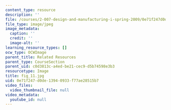 ```yaml
---
content_type: resource
description: ''
file: /courses/2-007-design-and-manufacturing-i-spring-2009/0e71f247d0de13940933f77ae28515b7_fig_11.jpg
file_type: image/jpeg
image_metadata:
  caption: ''
  credit: ''
  image-alt: ''
learning_resource_types: []
ocw_type: OCWImage
parent_title: Related Resources
parent_type: CourseSection
parent_uid: c0d3813c-a4ed-be21-cec9-d5b74598e3b3
resourcetype: Image
title: fig_11.jpg
uid: 0e71f247-d0de-1394-0933-f77ae28515b7
video_files:
  video_thumbnail_file: null
video_metadata:
  youtube_id: null
---
```

